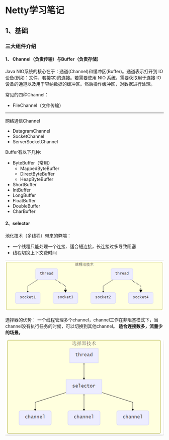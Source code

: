 # Netty学习笔记
## 1、基础
### 三大组件介绍

#### 1、 Channel（负责传输）与Buffer（负责存储）

Java NIO系统的核心在于：通道(Channel)和缓冲区(Buffer)。通道表示打开到 IO 设备(例如：文件、套接字)的连接。若需要使用 NIO 系统，需要获取用于连接 IO 设备的通道以及用于容纳数据的缓冲区。然后操作缓冲区，对数据进行处理。

常见的四种Channel：

- FileChannel（文件传输）

---------
网络通信Channel
- DatagramChannel
- SocketChannel
- ServerSocketChannel


Buffer有以下几种:

- ByteBuffer（常用）
  - MappedByteBuffer
  - DirectByteBuffer
  - HeapByteBuffer
- ShortBuffer
- IntBuffer
- LongBuffer
- FloatBuffer
- DoubleBuffer
- CharBuffer


#### 2、selector

池化技术（多线程）带来的弊端：
+ 一个线程只能处理一个连接、适合短连接，长连接过多导致阻塞
+ 线程切换上下文费时间

![img.png](images/img.png)

选择器的优势：
一个线程管理多个channel，channel工作在非阻塞模式下，当channel没有执行任务的时候，可以切换到其他channel。
**适合连接数多，流量少的场景。**

![img.png](images/i2.png)
